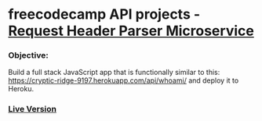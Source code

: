 # freecodecamp API projects - [Request Header Parser Microservice](https://www.freecodecamp.com/challenges/request-header-parser-microservice)

### Objective:

Build a full stack JavaScript app that is functionally similar to this: 
https://cryptic-ridge-9197.herokuapp.com/api/whoami/ and deploy it to Heroku.

### [Live Version](https://guarded-cove-42311.herokuapp.com/)
